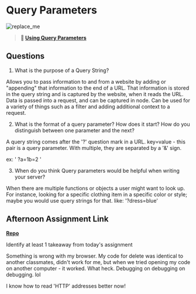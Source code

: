 # Query Parameters

![replace_me](https://codeworks.blob.core.windows.net/public/assets/img/illustrations/placeholder.svg)

> **📖 [Using Query Parameters](https://codeworksacademy.com/fs-student-guide/resources/wk5/01-Query-Parameters)**

## Questions

1. What is the purpose of a Query String?

Allows you to pass information to and from a website by adding or "appending" that information to the end of a URL. That information is stored in the query string and is captured by the website, when it reads the URL.
Data is passed into a request, and can be captured in node. Can be used for a variety of things such as a filter and adding additional context to a request.

2. What is the format of a query parameter? How does it start? How do you distinguish between one parameter and the next?

A query string comes after the '?' question mark in a URL.
key=value - this pair is a query parameter. With multiple, they are separated by a '&' sign.

ex:   ' ?a=1b=2 '

3. When do you think Query parameters would be helpful when writing your server?

When there are multiple functions or objects a user might want to look up. For instance, looking for a specific clothing item in a specific color or style; maybe you would use query strings for that. like:
'?dress=blue'

## Afternoon Assignment Link

**[Repo](https://github.com/rachel-gamble/vegan-shack)**

Identify at least 1 takeaway from today's assignment

Something is wrong with my browser. My code for delete was identical to another classmates, didn't work for me, but when we tried opening my code on another computer - it worked. What heck. Debugging on debugging on debugging. lol

I know how to read 'HTTP' addresses better now!